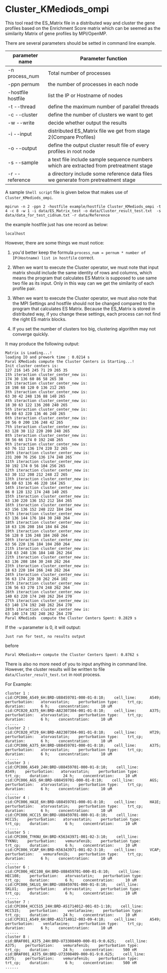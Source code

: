 <a name="Cluster_KMediods_ompi.doc"></a>
# Cluster_KMediods_ompi #

This tool read the ES_Matrix file in a distributed way and 
cluster the gene profiles based on the Enrichment Score matrix 
which can be seemed as the similarity Matrix of gene profiles
by MPI/OpenMP.

There are several parameters should be setted in command line example.

| parameter name | Parameter function |
| -------------- | -------------------|
| -n process_num | Total number of processes |
| -ppn pernum |the number of processes in each node |
| -hostfile hostfile | list the IP or Hostname of nodes |
| -t --thread | define the maximum number of parallel threads |
| -c --cluster | define the number of clusters we want to get |
| -w --write | decide whether output the results |
| -i --input | distributed ES_Matrix file we get from stage 2(Compare Profiles) |
| -o --output | define the output cluster result file of every profiles in root node |
| -s --sample | a text file include sample sequence numbers which are extracted from pretreatment stage |
| -r --reference | a directory include some reference data files we generate from pretreatment stage |

A sample `Shell script` file is given below that makes use of `Cluster_KMediods_ompi`.

```shell
mpirun -n 2 -ppn 2 -hostfile example/hostfile Cluster_KMediods_ompi -t 4 -c 8 -w 1 -i data/ES_Matrix_test -o data/Cluster_result_test.txt  -s data/data_for_test_cidnum.txt -r data/Reference
```

the example hostfile just has one record as below:
```shell
localhost
```

However, there are some things we must notice:

1. you'd better keep the formula `process_num = pernum * number of IP(Hostname) list in hostfile` correct.

2. When we want to execute the Cluster operator, we must note that input matrix should include the same identity of rows and columns, which means the program that calculates ES Matrix is supposed to use same two file as its input. Only in this way can we get the similarity of each profile pair.

3. When we want to execute the Cluster operator, we must also note that the MPI Settings and hostfile should not be changed compared to the program that calculates ES Matrix. Because the ES_Matrix is stored in distributed way, if you change these settings, each process can not find the right ES matrix blocks.

4. If you set the number of clusters too big, clustering algorithm may not converge quickly.


It may produce the following output:
```shell
Matrix is Loading...!
loading IO and prework time : 0.0214 s
Paral KMediods compute the Cluster Centers is Starting...!
Init cluster centers is:
127 216 145 245 71 29 265 35 
1th iteraction cluster_center_new is:
174 30 136 60 86 58 265 38 
2th iteraction cluster_center_new is:
18 198 68 120 0 136 212 265 
3th iteraction cluster_center_new is:
63 30 42 248 136 88 140 265 
4th iteraction cluster_center_new is:
18 30 63 122 136 208 240 265 
5th iteraction cluster_center_new is:
56 60 63 220 136 46 240 265 
6th iteraction cluster_center_new is:
20 56 0 200 136 248 42 265 
7th iteraction cluster_center_new is:
63 128 30 112 220 200 248 265 
8th iteraction cluster_center_new is:
38 56 66 174 0 192 248 265 
9th iteraction cluster_center_new is:
63 76 112 136 174 220 32 265 
10th iteraction cluster_center_new is:
231 200 76 256 136 174 248 265 
11th iteraction cluster_center_new is:
30 192 174 0 56 104 256 265 
12th iteraction cluster_center_new is:
63 30 112 208 212 248 22 265 
13th iteraction cluster_center_new is:
66 60 63 136 46 220 164 265 
14th iteraction cluster_center_new is:
86 0 128 132 174 248 140 265 
15th iteraction cluster_center_new is:
63 130 220 136 152 212 164 265 
16th iteraction cluster_center_new is:
63 156 136 152 248 222 184 264 
17th iteraction cluster_center_new is:
63 136 144 176 184 30 248 264 
18th iteraction cluster_center_new is:
18 63 136 208 164 184 84 264 
19th iteraction cluster_center_new is:
56 128 0 136 248 184 260 264 
20th iteraction cluster_center_new is:
63 56 220 136 184 104 260 264 
21th iteraction cluster_center_new is:
218 63 248 136 184 148 262 264 
22th iteraction cluster_center_new is:
63 136 208 184 30 248 262 264 
23th iteraction cluster_center_new is:
18 63 220 184 266 248 262 264 
24th iteraction cluster_center_new is:
56 63 174 220 38 262 264 102 
25th iteraction cluster_center_new is:
136 56 63 270 174 248 262 264 
26th iteraction cluster_center_new is:
140 63 220 174 248 262 264 270 
27th iteraction cluster_center_new is:
63 140 174 192 248 262 264 270 
28th iteraction cluster_center_new is:
63 140 174 192 248 262 264 270 
Paral KMediods	compute the Cluster Centers Spent: 0.2829 s
```

If the `-w` parameter is 0, it will output:
```shell
Just run for test, no results output
```
before
```shell
Paral KMediods++ compute the Cluster Centers Spent: 0.8762 s
```

There is also no more need of you to input anything in command line. However,
the cluster results will be written to file `data/Cluster_result_test.txt` 
in root process.

For Example:

	cluster 1 :
	cid:CPC006_A549_6H:BRD-U88459701-000-01-8:10;    cell_line:      A549;    perturbation:   atorvastatin;    perturbation type:    trt_cp;    duration:       6 h;    concentration:     10 uM
	cid:CPC020_A375_6H:BRD-A82307304-001-01-8:10;    cell_line:      A375;    perturbation:   atorvastatin;    perturbation type:    trt_cp;    duration:       6 h;    concentration:     10 uM
	......
	cluster 2 :
	cid:CPC020_HT29_6H:BRD-A82307304-001-01-8:10;    cell_line:      HT29;    perturbation:   atorvastatin;    perturbation type:    trt_cp;    duration:       6 h;    concentration:     10 uM
	cid:CPC006_A375_6H:BRD-U88459701-000-01-8:10;    cell_line:      A375;    perturbation:   atorvastatin;    perturbation type:    trt_cp;    duration:       6 h;    concentration:     10 uM
	......
	cluster 3 :
	cid:CPC006_A549_24H:BRD-U88459701-000-01-8:10;    cell_line:      A549;    perturbation:   atorvastatin;    perturbation type:    trt_cp;    duration:      24 h;    concentration:     10 uM
	cid:CPC006_AGS_6H:BRD-U88459701-000-01-8:10;    cell_line:       AGS;    perturbation:   atorvastatin;    perturbation type:    trt_cp;    duration:       6 h;    concentration:     10 uM
	......
	cluster 4 :
	cid:CPC006_HA1E_6H:BRD-U88459701-000-01-8:10;    cell_line:      HA1E;    perturbation:   atorvastatin;    perturbation type:    trt_cp;    duration:       6 h;    concentration:     10 uM
	cid:CPC006_HCC15_6H:BRD-U88459701-000-01-8:10;    cell_line:     HCC15;    perturbation:   atorvastatin;    perturbation type:    trt_cp;    duration:       6 h;    concentration:     10 uM
	......
	cluster 5 :
	cid:CPC006_TYKNU_6H:BRD-K56343971-001-02-3:10;    cell_line:     TYKNU;    perturbation:    vemurafenib;    perturbation type:    trt_cp;    duration:       6 h;    concentration:     10 uM
	cid:CPC006_VCAP_6H:BRD-K56343971-001-02-3:10;    cell_line:      VCAP;    perturbation:    vemurafenib;    perturbation type:    trt_cp;    duration:       6 h;    concentration:     10 uM
	......
	cluster 6 :
	cid:CPC006_HEC108_6H:BRD-U88459701-000-01-8:10;    cell_line:    HEC108;    perturbation:   atorvastatin;    perturbation type:    trt_cp;    duration:       6 h;    concentration:     10 uM
	cid:CPC006_SKLU1_6H:BRD-U88459701-000-01-8:10;    cell_line:     SKLU1;    perturbation:   atorvastatin;    perturbation type:    trt_cp;    duration:       6 h;    concentration:     10 uM
	......
	cluster 7 :
	cid:CPC004_HCC515_24H:BRD-A51714012-001-03-1:10;    cell_line:    HCC515;    perturbation:    venlafaxine;    perturbation type:    trt_cp;    duration:      24 h;    concentration:     10 uM
	cid:CPC011_A549_6H:BRD-A51714012-003-09-4:10;    cell_line:      A549;    perturbation:    venlafaxine;    perturbation type:    trt_cp;    duration:       6 h;    concentration:     10 uM
	......
	cluster 8 :
	cid:BRAF001_A375_24H:BRD-U73308409-000-01-9:0.625;    cell_line:      A375;    perturbation:    vemurafenib;    perturbation type:    trt_cp;    duration:      24 h;    concentration:    500 nM
	cid:BRAF001_A375_6H:BRD-U73308409-000-01-9:0.625;    cell_line:      A375;    perturbation:    vemurafenib;    perturbation type:    trt_cp;    duration:       6 h;    concentration:    500 nM
	......